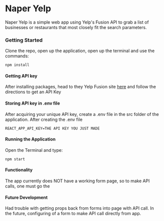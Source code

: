 # Naper Yelp
Naper Yelp is a simple web app using Yelp's Fusion API to grab a list of businesses or restaurants that most closely fit the search parameters.

### Getting Started

Clone the repo, open up the application, open up the terminal and use the commands:

```
npm install 
```
#### Getting API key
After installing packages, head to they Yelp Fusion site [here](https://www.yelp.com/login?return_url=%2Fdevelopers%2Fv3%2Fmanage_app) and follow the directions to get an API Key

#### Storing API key in .env file
After acquiring your unique API key, create a .env file in the src folder of the application. After creating the .env file
```
REACT_APP_API_KEY=THE API KEY YOU JUST MADE
```
#### Running the Application
Open the Terminal and type:
```
npm start
```
#### Functionality
The app currently does NOT have a working form page, so to make API calls, one must go the 

#### Future Development
Had trouble with getting props back from forms into page with API call. In the future, configuring of a form to make API call directly from app.